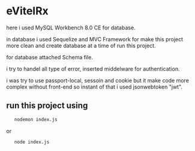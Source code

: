 

# eVitelRx

here i used MySQL Workbench 8.0 CE for database. 

in database i used Sequelize and MVC Framework for make this project more clean and create database at a time of run this project.


 
for database attached Schema file.

i try to handel all type of error, inserted middelware for authentication. 

i was try to use passport-local, sessoin and cookie but it make code more complex without front-end so instant of that i used jsonwebtoken "jwt".


## run this project using

```bash
   nodemon index.js
```
or 

```bash
   node index.js
```









